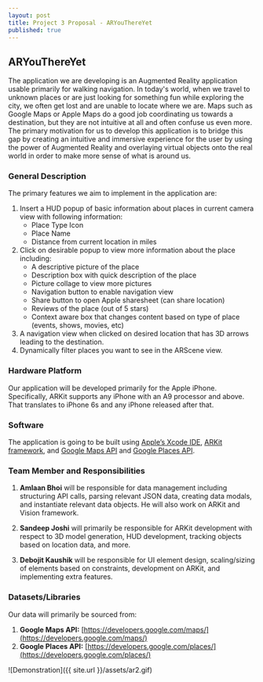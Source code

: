 ```yaml
---
layout: post
title: Project 3 Proposal - ARYouThereYet
published: true
---
```

## ARYouThereYet

The application we are developing is an Augmented Reality application usable primarily for walking navigation. In today's world, when we travel to unknown places or are just looking for something fun while exploring the city, we often get lost and are unable to locate where we are. Maps such as Google Maps or Apple Maps do a good job coordinating us towards a destination, but they are not intuitive at all and often confuse us even more. The primary motivation for us to develop this application is to bridge this gap by creating an intuitive and immersive experience for the user by using the power of Augmented Reality and overlaying virtual objects onto the real world in order to make more sense of what is around us.

### General Description

The primary features we aim to implement in the application are:

1. Insert a HUD popup of basic information about places in current camera view with following information:
	- Place Type Icon
    - Place Name
    - Distance from current location in miles
2. Click on desirable popup to view more information about the place including:
	- A descriptive picture of the place
    - Description box with quick description of the place
    - Picture collage to view more pictures
    - Navigation button to enable navigation view
    - Share button to open Apple sharesheet (can share location)
    - Reviews of the place (out of 5 stars)
    - Context aware box that changes content based on type of place (events, shows, movies, etc)
3. A navigation view when clicked on desired location that has 3D arrows leading to the destination.
4. Dynamically filter places you want to see in the ARScene view.

### Hardware Platform

Our application will be developed primarily for the Apple iPhone. Specifically, ARKit supports any iPhone with an A9 processor and above. That translates to iPhone 6s and any iPhone released after that.

### Software

The application is going to be built using [Apple’s Xcode IDE](https://developer.apple.com/xcode/), [ARKit framework](https://developer.apple.com/documentation/arkit), and [Google Maps API](https://developers.google.com/maps/) and [Google Places API](https://developers.google.com/places/).

### Team Member and Responsibilities

1. **Amlaan Bhoi** will be responsible for data management including structuring API calls, parsing relevant JSON data, creating data modals, and instantiate relevant data objects. He will also work on ARKit and Vision framework.

2. **Sandeep Joshi** will primarily be responsible for ARKit development with respect to 3D model generation, HUD development, tracking objects based on location data, and more.

3. **Debojit Kaushik** will be responsible for UI element design, scaling/sizing of elements based on constraints, development on ARKit, and implementing extra features.

### Datasets/Libraries

Our data will primarily be sourced from:

1. **Google Maps API:** [https://developers.google.com/maps/](https://developers.google.com/maps/)
2. **Google Places API:** [https://developers.google.com/places/](https://developers.google.com/places/)

![Demonstration]({{ site.url }}/assets/ar2.gif)
